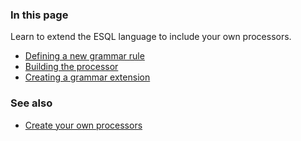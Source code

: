 <section>
<h3>In this page</h3>
<p>Learn to extend the ESQL language to include your own processors.</p>
<ul class="style2">
	<li><a href="#rule">Defining a new grammar rule</a></li>
	<li><a href="#build">Building the processor</a></li>
	<li><a href="#extension">Creating a grammar extension</a></li>
</ul>
</section>

<section>
<h3>See also</h3>
<ul class="style2">
	<li><a href="/custom.html">Create your own processors</a></li>
</ul>
</section>
